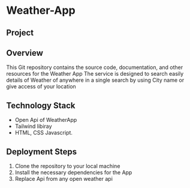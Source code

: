 # Weather-App

## Project
## Overview


This Git repository contains the source code, documentation, and other resources for the Weather App The service is designed to search easily details of Weather of anywhere in a single search by using City name or give access of your location 

## Technology Stack
- Open Api of WeatherApp 
- Tailwind libiray 
- HTML, CSS Javascript.


## Deployment Steps
1. Clone the repository to your local machine
2. Install the necessary dependencies for the App
3. Replace Api from any open weather api  



